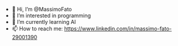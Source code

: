 - 👋 Hi, I’m @MassimoFato
- 👀 I’m interested in programming
- 🌱 I’m currently learning AI
- 📫 How to reach me: https://www.linkedin.com/in/massimo-fato-29001390


<!---
Portfolio creato da Massimo Fato
--->
